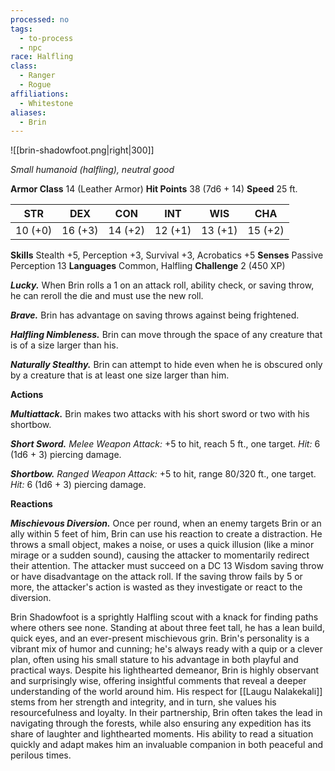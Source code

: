 ```yaml
---
processed: no
tags:
  - to-process
  - npc
race: Halfling
class:
  - Ranger
  - Rogue
affiliations:
  - Whitestone
aliases:
  - Brin
---
```

![[brin-shadowfoot.png|right|300]]

_Small humanoid (halfling), neutral good_

**Armor Class** 14 (Leather Armor) **Hit Points** 38 (7d6 + 14) **Speed** 25 ft.

|STR|DEX|CON|INT|WIS|CHA|
|---|---|---|---|---|---|
|10 (+0)|16 (+3)|14 (+2)|12 (+1)|13 (+1)|15 (+2)|

**Skills** Stealth +5, Perception +3, Survival +3, Acrobatics +5 **Senses** Passive Perception 13 **Languages** Common, Halfling **Challenge** 2 (450 XP)

_**Lucky.**_ When Brin rolls a 1 on an attack roll, ability check, or saving throw, he can reroll the die and must use the new roll.

_**Brave.**_ Brin has advantage on saving throws against being frightened.

_**Halfling Nimbleness.**_ Brin can move through the space of any creature that is of a size larger than his.

_**Naturally Stealthy.**_ Brin can attempt to hide even when he is obscured only by a creature that is at least one size larger than him.

**Actions**

_**Multiattack.**_ Brin makes two attacks with his short sword or two with his shortbow.

_**Short Sword.**_ _Melee Weapon Attack:_ +5 to hit, reach 5 ft., one target. _Hit:_ 6 (1d6 + 3) piercing damage.

_**Shortbow.**_ _Ranged Weapon Attack:_ +5 to hit, range 80/320 ft., one target. _Hit:_ 6 (1d6 + 3) piercing damage.

**Reactions**

_**Mischievous Diversion.**_ Once per round, when an enemy targets Brin or an ally within 5 feet of him, Brin can use his reaction to create a distraction. He throws a small object, makes a noise, or uses a quick illusion (like a minor mirage or a sudden sound), causing the attacker to momentarily redirect their attention. The attacker must succeed on a DC 13 Wisdom saving throw or have disadvantage on the attack roll. If the saving throw fails by 5 or more, the attacker's action is wasted as they investigate or react to the diversion.

Brin Shadowfoot is a sprightly Halfling scout with a knack for finding paths where others see none. Standing at about three feet tall, he has a lean build, quick eyes, and an ever-present mischievous grin. Brin's personality is a vibrant mix of humor and cunning; he's always ready with a quip or a clever plan, often using his small stature to his advantage in both playful and practical ways. Despite his lighthearted demeanor, Brin is highly observant and surprisingly wise, offering insightful comments that reveal a deeper understanding of the world around him. His respect for [[Laugu Nalakekali]] stems from her strength and integrity, and in turn, she values his resourcefulness and loyalty. In their partnership, Brin often takes the lead in navigating through the forests, while also ensuring any expedition has its share of laughter and lighthearted moments. His ability to read a situation quickly and adapt makes him an invaluable companion in both peaceful and perilous times.